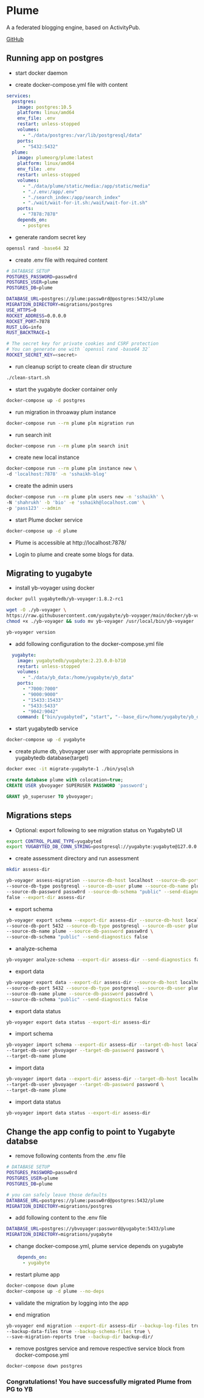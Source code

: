 # Plume

A a federated blogging engine, based on ActivityPub.

[GitHub](https://github.com/Plume-org/Plume)


## Running app on postgres

- start docker daemon

- create docker-compose.yml file with content
```yml
services:
  postgres:
    image: postgres:10.5
    platform: linux/amd64 
    env_file: .env
    restart: unless-stopped
    volumes:
      - "./data/postgres:/var/lib/postgresql/data"
    ports:
      - "5432:5432"
  plume:
    image: plumeorg/plume:latest
    platform: linux/amd64 
    env_file: .env
    restart: unless-stopped
    volumes:
      - "./data/plume/static/media:/app/static/media"
      - "./.env:/app/.env"
      - "./search_index:/app/search_index"
      - "./wait/wait-for-it.sh:/wait/wait-for-it.sh"
    ports:
      - "7878:7878"
    depends_on:
      - postgres
```

- generate random secret key
```sh 
openssl rand -base64 32
```

- create .env file with required content
```sh
# DATABASE SETUP
POSTGRES_PASSWORD=passw0rd
POSTGRES_USER=plume
POSTGRES_DB=plume

DATABASE_URL=postgres://plume:passw0rd@postgres:5432/plume
MIGRATION_DIRECTORY=migrations/postgres
USE_HTTPS=0
ROCKET_ADDRESS=0.0.0.0
ROCKET_PORT=7878
RUST_LOG=info
RUST_BACKTRACE=1

# The secret key for private cookies and CSRF protection
# You can generate one with `openssl rand -base64 32`
ROCKET_SECRET_KEY=<secret>
```

- run cleanup script to create clean dir structure
```sh 
./clean-start.sh
```

- start the yugabyte docker container only
```sh 
docker-compose up -d postgres
```

- run migration in throaway plum instance
```sh 
docker-compose run --rm plume plm migration run
```

- run search init 
```sh 
docker-compose run --rm plume plm search init
```

- create new local instance
```sh 
docker-compose run --rm plume plm instance new \
-d 'localhost:7878' -n 'sshaikh-blog'
```

- create the admin users
```sh 
docker-compose run --rm plume plm users new -n 'sshaikh' \
-N 'shahrukh' -b 'bio' -e 'sshaikh@localhost.com' \
-p 'pass123' --admin
```

- start Plume docker service
```sh 
docker-compose up -d plume
```

- Plume is accessible at http://localhost:7878/

- Login to plume and create some blogs for data.


## Migrating to yugabyte

- install yb-voyager using docker 
```sh
docker pull yugabytedb/yb-voyager:1.8.2-rc1

wget -O ./yb-voyager \
https://raw.githubusercontent.com/yugabyte/yb-voyager/main/docker/yb-voyager-docker && \
chmod +x ./yb-voyager && sudo mv yb-voyager /usr/local/bin/yb-voyager

yb-voyager version
```

- add following configuration to the docker-compose.yml file
```yml
  yugabyte:
    image: yugabytedb/yugabyte:2.23.0.0-b710
    restart: unless-stopped
    volumes:
      - "./data/yb_data:/home/yugabyte/yb_data"
    ports:
      - "7000:7000"
      - "9000:9000"
      - "15433:15433"
      - "5433:5433"
      - "9042:9042"
    command: ["bin/yugabyted", "start", "--base_dir=/home/yugabyte/yb_data", "--background=false"]
```

- start yugabytedb service
```sh
docker-compose up -d yugabyte
```

- create plume db, ybvoyager user with appropriate permissions in yugabytedb database(target)
```sh
docker exec -it migrate-yugabyte-1 ./bin/ysqlsh 
```

```sql
create database plume with colocation=true;
CREATE USER ybvoyager SUPERUSER PASSWORD 'password';

GRANT yb_superuser TO ybvoyager;

```

## Migrations steps

- Optional: export following to see migration status on YugabyteD UI
```sh
export CONTROL_PLANE_TYPE=yugabyted
export YUGABYTED_DB_CONN_STRING=postgresql://yugabyte:yugabyte@127.0.0.1:5433
```

- create assessment directory and run assessment
```sh
mkdir assess-dir

yb-voyager assess-migration --source-db-host localhost --source-db-port 5432 \
--source-db-type postgresql --source-db-user plume --source-db-name plume \
--source-db-password passw0rd --source-db-schema "public" --send-diagnostics \
false --export-dir assess-dir
```

- export schema
```sh
yb-voyager export schema --export-dir assess-dir --source-db-host localhost \
--source-db-port 5432 --source-db-type postgresql --source-db-user plume \
--source-db-name plume --source-db-password passw0rd \
--source-db-schema "public" --send-diagnostics false
```

- analyze-schema
```sh
yb-voyager analyze-schema --export-dir assess-dir --send-diagnostics false
```

- export data
```sh
yb-voyager export data --export-dir assess-dir --source-db-host localhost \
--source-db-port 5432 --source-db-type postgresql --source-db-user plume \
--source-db-name plume --source-db-password passw0rd \
--source-db-schema "public" --send-diagnostics false
```

- export data status
```sh
yb-voyager export data status --export-dir assess-dir
```

- import schema
```sh
yb-voyager import schema --export-dir assess-dir --target-db-host localhost \
--target-db-user ybvoyager --target-db-password password \
--target-db-name plume 
```

- import data
```sh
yb-voyager import data --export-dir assess-dir --target-db-host localhost \
--target-db-user ybvoyager --target-db-password password \
--target-db-name plume 
```

- import data status
```sh
yb-voyager import data status --export-dir assess-dir
```


## Change the app config to point to Yugabyte databse 

- remove following contents from the .env file
```sh
# DATABASE SETUP
POSTGRES_PASSWORD=passw0rd
POSTGRES_USER=plume
POSTGRES_DB=plume

# you can safely leave those defaults
DATABASE_URL=postgres://plume:passw0rd@postgres:5432/plume
MIGRATION_DIRECTORY=migrations/postgres
```

- add following content to the .env file

```sh
DATABASE_URL=postgres://ybvoyager:password@yugabyte:5433/plume
MIGRATION_DIRECTORY=migrations/yugabyte
```

- change docker-compose.yml, plume service depends on yugabyte
```yml
    depends_on:
      - yugabyte
```

- restart plume app

```sh
docker-compose down plume
docker-compose up -d plume --no-deps
```

- validate the migration by logging into the app 

- end migration
```sh
yb-voyager end migration --export-dir assess-dir --backup-log-files true \
--backup-data-files true --backup-schema-files true \
--save-migration-reports true --backup-dir backup-dir/
```

- remove postgres service and remove respective service block from docker-compose.yml
```sh
docker-compose down postgres
```

### Congratulations! You have successfully migrated Plume from PG to YB

